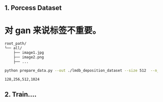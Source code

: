 ## 1. Porcess Dataset

# 对 gan 来说标签不重要。

```bash
root_path/
└── all/
    ├── image1.jpg
    ├── image2.png
    ├── ...
```

```bash
python prepare_data.py --out ./lmdb_deposition_dataset --size 512  --n_worker 8 --resample lanczos  /mnt/c/Users/23174/Desktop/GitHub\ Project/data-efficient-gans-baseline/data/deposition_data_processed_stylegan/ 

```

```bash
128,256,512,1024
```

## 2. Train....

```bash

```
